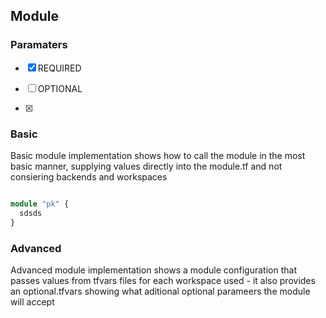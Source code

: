 ## Module

### Paramaters

- [x] REQUIRED
- [ ] OPTIONAL

- [x] 


### Basic

Basic module implementation shows how to call the module in the most basic
manner, supplying values directly into the module.tf and not consiering 
backends and workspaces

```terraform

module "pk" {
  sdsds
}
```

### Advanced

Advanced module implementation shows a module configuration that passes values 
from tfvars files for each workspace used - it also provides an optional.tfvars
showing what aditional optional parameers the module will accept 


